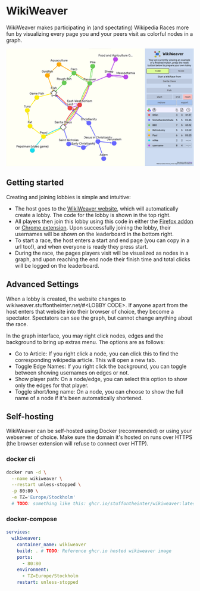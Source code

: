 # WikiWeaver

WikiWeaver makes participating in (and spectating) Wikipedia Races more fun by visualizing every page you and your peers visit as colorful nodes in a graph.

![Image of website](example.png)

## Getting started

Creating and joining lobbies is simple and intuitive:

- The host goes to the [WikiWeaver website](https://wikiweaver.stuffontheinter.net/), which will automatically create a lobby. The code for the lobby is shown in the top right.
- All players then join this lobby using this code in either the [Firefox addon](https://addons.mozilla.org/en-US/firefox/addon/wikiweaver/) or [Chrome extension](https://chromewebstore.google.com/detail/apmgfgikhdikmeljhhomehnkhabiidmp?hl=en). Upon successfully joining the lobby, their usernames will be shown on the leaderboard in the bottom right.
- To start a race, the host enters a start and end page (you can copy in a url too!), and when everyone is ready they press start.
- During the race, the pages players visit will be visualized as nodes in a graph, and upon reaching the end node their finish time and total clicks will be logged on the leaderboard.

## Advanced Settings

When a lobby is created, the website changes to wikiweaver.stuffontheinter.net/#\<LOBBY CODE\>. If anyone apart from the host enters that website into their browser of choice, they become a spectator. Spectators can see the graph, but cannot change anything about the race.

In the graph interface, you may right click nodes, edges and the background to bring up extras menu. The options are as follows:

- Go to Article: If you right click a node, you can click this to find the corresponding wikipedia article. This will open a new tab.
- Toggle Edge Names: If you right click the background, you can toggle between showing usernames on edges or not.
- Show player path: On a node/edge, you can select this option to show only the edges for that player.
- Toggle short/long name: On a node, you can choose to show the full name of a node if it's been automatically shortened.

## Self-hosting

WikiWeaver can be self-hosted using Docker (recommended) or using your webserver of choice.
Make sure the domain it's hosted on runs over HTTPS (the browser extension will refuse to connect over HTTP).

### docker cli

```bash
docker run -d \
  --name wikiweaver \
  --restart unless-stopped \
  -p 80:80 \
  -e TZ='Europe/Stockholm'
  # TODO: something like this: ghcr.io/stuffontheinter/wikiweaver:latest
```

### docker-compose

```yaml
services:
  wikiweaver:
    container_name: wikiweaver
    build: . # TODO: Reference ghcr.io hosted wikiweaver image
    ports:
      - 80:80
    environment:
      - TZ=Europe/Stockholm
    restart: unless-stopped
```
